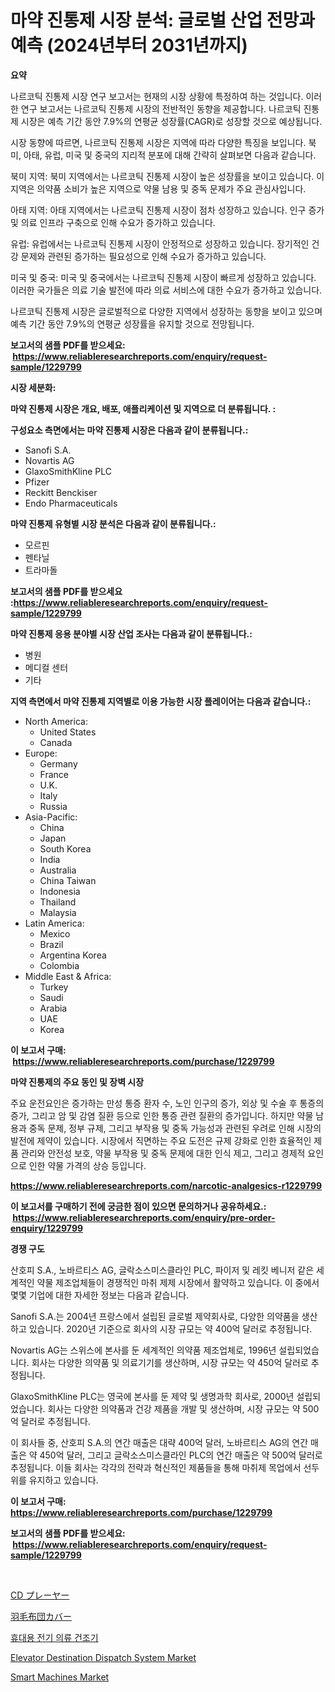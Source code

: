 <p><h1>마약 진통제 시장 분석: 글로벌 산업 전망과 예측 (2024년부터 2031년까지)</h1></p><p><strong>요약</strong></p>
<p><p>나르코틱 진통제 시장 연구 보고서는 현재의 시장 상황에 특정하여 하는 것입니다. 이러한 연구 보고서는 나르코틱 진통제 시장의 전반적인 동향을 제공합니다. 나르코틱 진통제 시장은 예측 기간 동안 7.9%의 연평균 성장률(CAGR)로 성장할 것으로 예상됩니다.</p><p>시장 동향에 따르면, 나르코틱 진통제 시장은 지역에 따라 다양한 특징을 보입니다. 북미, 아태, 유럽, 미국 및 중국의 지리적 분포에 대해 간략히 살펴보면 다음과 같습니다.</p><p>북미 지역: 북미 지역에서는 나르코틱 진통제 시장이 높은 성장률을 보이고 있습니다. 이 지역은 의약품 소비가 높은 지역으로 약물 남용 및 중독 문제가 주요 관심사입니다.</p><p>아태 지역: 아태 지역에서는 나르코틱 진통제 시장이 점차 성장하고 있습니다. 인구 증가 및 의료 인프라 구축으로 인해 수요가 증가하고 있습니다.</p><p>유럽: 유럽에서는 나르코틱 진통제 시장이 안정적으로 성장하고 있습니다. 장기적인 건강 문제와 관련된 증가하는 필요성으로 인해 수요가 증가하고 있습니다.</p><p>미국 및 중국: 미국 및 중국에서는 나르코틱 진통제 시장이 빠르게 성장하고 있습니다. 이러한 국가들은 의료 기술 발전에 따라 의료 서비스에 대한 수요가 증가하고 있습니다.</p><p>나르코틱 진통제 시장은 글로벌적으로 다양한 지역에서 성장하는 동향을 보이고 있으며 예측 기간 동안 7.9%의 연평균 성장률을 유지할 것으로 전망됩니다.</p></p>
<p><strong>보고서의 샘플 PDF를 받으세요: &nbsp;<a href="https://www.reliableresearchreports.com/enquiry/request-sample/1229799">https://www.reliableresearchreports.com/enquiry/request-sample/1229799</a></strong></p>
<p><strong>시장 세분화:</strong></p>
<p><strong> 마약 진통제 시장은 개요, 배포, 애플리케이션 및 지역으로 더 분류됩니다. :</strong></p>
<p><strong>구성요소 측면에서는 마약 진통제 시장은 다음과 같이 분류됩니다.:</strong></p>
<p><ul><li>Sanofi S.A.</li><li>Novartis AG</li><li>GlaxoSmithKline PLC</li><li>Pfizer</li><li>Reckitt Benckiser</li><li>Endo Pharmaceuticals</li></ul></p>
<p><strong> 마약 진통제 유형별 시장 분석은 다음과 같이 분류됩니다.:</strong></p>
<p><ul><li>모르핀</li><li>펜타닐</li><li>트라마돌</li></ul></p>
<p><strong>보고서의 샘플 PDF를 받으세요 :<a href="https://www.reliableresearchreports.com/enquiry/request-sample/1229799">https://www.reliableresearchreports.com/enquiry/request-sample/1229799</a></strong></p>
<p><strong> 마약 진통제 응용 분야별 시장 산업 조사는 다음과 같이 분류됩니다.:</strong></p>
<p><ul><li>병원</li><li>메디컬 센터</li><li>기타</li></ul></p>
<p><strong>지역 측면에서 마약 진통제 지역별로 이용 가능한 시장 플레이어는 다음과 같습니다.:</strong></p>
<p><ul>
    <li>
        North America:
        <ul>
            <li>United States</li>
            <li>Canada</li>
        </ul>
    </li>
    <li>
        Europe:
        <ul>
            <li>Germany</li>
            <li>France</li>
            <li>U.K.</li>
            <li>Italy</li>
            <li>Russia</li>
        </ul>
    </li>
    <li>
        Asia-Pacific:
        <ul>
            <li>China</li>
            <li>Japan</li>
            <li>South Korea</li>
            <li>India</li>
            <li>Australia</li>
            <li>China Taiwan</li>
            <li>Indonesia</li>
            <li>Thailand</li>
            <li>Malaysia</li>
        </ul>
    </li>
    <li>
        Latin America:
        <ul>
            <li>Mexico</li>
            <li>Brazil</li>
            <li>Argentina Korea</li>
            <li>Colombia</li>
        </ul>
    </li>
    <li>
        Middle East & Africa:
        <ul>
            <li>Turkey</li>
            <li>Saudi</li>
            <li>Arabia</li>
            <li>UAE</li>
            <li>Korea</li>
        </ul>
    </li>
    </ul></p>
<p><strong>이 보고서 구매: &nbsp;<a href="https://www.reliableresearchreports.com/purchase/1229799">https://www.reliableresearchreports.com/purchase/1229799</a></strong></p>
<p><strong>마약 진통제의 주요 동인 및 장벽 시장</strong></p>
<p><p>주요 운전요인은 증가하는 만성 통증 환자 수, 노인 인구의 증가, 외상 및 수술 후 통증의 증가, 그리고 암 및 감염 질환 등으로 인한 통증 관련 질환의 증가입니다. 하지만 약물 남용과 중독 문제, 정부 규제, 그리고 부작용 및 중독 가능성과 관련된 우려로 인해 시장의 발전에 제약이 있습니다. 시장에서 직면하는 주요 도전은 규제 강화로 인한 효율적인 제품 관리와 안전성 보호, 약물 부작용 및 중독 문제에 대한 인식 제고, 그리고 경제적 요인으로 인한 약물 가격의 상승 등입니다.</p></p>
<p><strong><a href="https://www.reliableresearchreports.com/narcotic-analgesics-r1229799">https://www.reliableresearchreports.com/narcotic-analgesics-r1229799</a></strong></p>
<p><strong>이 보고서를 구매하기 전에 궁금한 점이 있으면 문의하거나 공유하세요.: &nbsp;<a href="https://www.reliableresearchreports.com/enquiry/pre-order-enquiry/1229799">https://www.reliableresearchreports.com/enquiry/pre-order-enquiry/1229799</a></strong></p>
<p><strong>경쟁 구도</strong></p>
<p><p>산호피 S.A., 노바르티스 AG, 글락소스미스클라인 PLC, 파이저 및 레킷 베니저 같은 세계적인 약물 제조업체들이 경쟁적인 마취 제제 시장에서 활약하고 있습니다. 이 중에서 몇몇 기업에 대한 자세한 정보는 다음과 같습니다.</p><p>Sanofi S.A.는 2004년 프랑스에서 설립된 글로벌 제약회사로, 다양한 의약품을 생산하고 있습니다. 2020년 기준으로 회사의 시장 규모는 약 400억 달러로 추정됩니다.</p><p>Novartis AG는 스위스에 본사를 둔 세계적인 의약품 제조업체로, 1996년 설립되었습니다. 회사는 다양한 의약품 및 의료기기를 생산하며, 시장 규모는 약 450억 달러로 추정됩니다.</p><p>GlaxoSmithKline PLC는 영국에 본사를 둔 제약 및 생명과학 회사로, 2000년 설립되었습니다. 회사는 다양한 의약품과 건강 제품을 개발 및 생산하며, 시장 규모는 약 500억 달러로 추정됩니다.</p><p>이 회사들 중, 산호피 S.A.의 연간 매출은 대략 400억 달러, 노바르티스 AG의 연간 매출은 약 450억 달러, 그리고 글락소스미스클라인 PLC의 연간 매출은 약 500억 달러로 추정됩니다. 이들 회사는 각각의 전략과 혁신적인 제품들을 통해 마취제 목업에서 선두위를 유지하고 있습니다.</p></p>
<p><strong>이 보고서 구매: &nbsp; <a href="https://www.reliableresearchreports.com/purchase/1229799">https://www.reliableresearchreports.com/purchase/1229799</a></strong></p>
<p><strong>보고서의 샘플 PDF를 받으세요: &nbsp;<a href="https://www.reliableresearchreports.com/enquiry/request-sample/1229799">https://www.reliableresearchreports.com/enquiry/request-sample/1229799</a></strong><strong></strong></p>
<p>&nbsp;</p>
<p><p><a href="https://github.com/jkjreqjscoxx7/Market-Research-Report-List-1/blob/main/656687732068.md">CD プレーヤー</a></p><p><a href="https://github.com/hilmi-2a/Market-Research-Report-List-1/blob/main/688974832069.md">羽毛布団カバー</a></p><p><a href="https://medium.com/@kellyclarkson42/%ED%9C%B4%EB%8C%80%EC%9A%A9-%EC%A0%84%EA%B8%B0-%EC%98%B7%EA%B1%B4%EC%A1%B0%EA%B8%B0-%EC%8B%9C%EC%9E%A5-%EB%B6%84%EC%84%9D-%EA%B7%B8-cagr-%EC%8B%9C%EC%9E%A5-%EC%84%B8%EB%B6%84%ED%99%94-%EB%B0%8F-%EA%B8%80%EB%A1%9C%EB%B2%8C-%EC%82%B0%EC%97%85-%EA%B0%9C%EC%9A%94-00c6a124a85c">휴대용 전기 의류 건조기</a></p><p><a href="https://github.com/yoshih12/Market-Research-Report-List-3/blob/main/elevator-destination-dispatch-system-market.md">Elevator Destination Dispatch System Market</a></p><p><a href="https://view.publitas.com/reportprime-1/smart-machines-market-report-reveals-the-latest-trends-and-growth-opportunities-of-this-market/">Smart Machines Market</a></p></p>